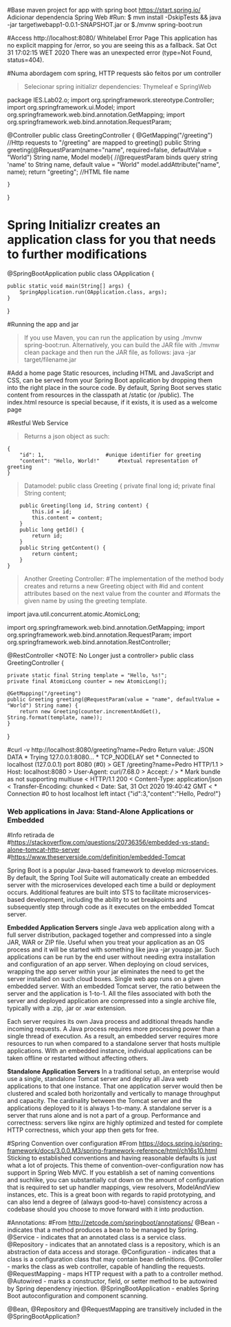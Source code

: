 #Base maven project for app with spring boot
https://start.spring.io/
Adicionar dependencia Spring Web
#Run:
	$ mvn install -DskipTests && java -jar target\webapp1-0.0.1-SNAPSHOT.jar
	or
	$./mvnw spring-boot:run

#Access  http://localhost:8080/
Whitelabel Error Page
	This application has no explicit mapping for /error, so you are seeing this as a fallback.
	Sat Oct 31 17:02:15 WET 2020
	There was an unexpected error (type=Not Found, status=404).
	

#Numa abordagem com spring, HTTP requests são feitos por um controller
>Selecionar spring initializr dependencies: Thymeleaf e SpringWeb

package IES.Lab02.o;
import org.springframework.stereotype.Controller;
import org.springframework.ui.Model;
import org.springframework.web.bind.annotation.GetMapping;
import org.springframework.web.bind.annotation.RequestParam;

@Controller 
public class GreetingController {
    @GetMapping("/greeting")		//Http requests to "/greeting" are mapped to greeting()
    public String greeting(@RequestParam(name="name", required=false, defaultValue = "World") String name, Model model){	//@requestParam binds query string 'name' to String name, default value = "World"
        model.addAttribute("name", name);
        return "greeting";				//HTML file name

    }
}

# Spring Initializr creates an application class for you that needs to further modifications
@SpringBootApplication
public class OApplication {

	public static void main(String[] args) {
		SpringApplication.run(OApplication.class, args);
	}

}

#Running the app and jar
>If you use Maven, you can run the application by using ./mvnw spring-boot:run. 
Alternatively, you can build the JAR file with 
./mvnw clean package 
and then run the JAR file, as follows:
java -jar target/filename.jar

#Add a home page
Static resources, including HTML and JavaScript and CSS, can be served from your Spring Boot application by dropping them into the right place in the source code. 
By default, Spring Boot serves static content from resources in the classpath at /static (or /public). 
The index.html resource is special because, if it exists, it is used as a welcome page







#Restful Web Service
>Returns a json object as such:

	{
	    "id": 1,					#unique identifier for greeting
	    "content": "Hello, World!"		#textual representation of greeting
	}

>Datamodel:
	public class Greeting {
		private final long id;
		private final String content;

		public Greeting(long id, String content) {
			this.id = id;
			this.content = content;
		}
		public long getId() {
			return id;
		}
		public String getContent() {
			return content;
		}
	}


>Another Greeting Controller:
#The implementation of the method body creates and returns a new Greeting object with 
#id and content attributes based on the next value from the counter and 
#formats the given name by using the greeting template.

import java.util.concurrent.atomic.AtomicLong;

import org.springframework.web.bind.annotation.GetMapping;
import org.springframework.web.bind.annotation.RequestParam;
import org.springframework.web.bind.annotation.RestController;

@RestController				<NOTE: No Longer just a controller>
public class GreetingController {

	private static final String template = "Hello, %s!";
	private final AtomicLong counter = new AtomicLong();

	@GetMapping("/greeting")
	public Greeting greeting(@RequestParam(value = "name", defaultValue = "World") String name) {
		return new Greeting(counter.incrementAndGet(), String.format(template, name));
	}
}

#curl -v http://localhost:8080/greeting?name=Pedro
Return value: JSON DATA
	*   Trying 127.0.0.1:8080...
	* TCP_NODELAY set
	* Connected to localhost (127.0.0.1) port 8080 (#0)
	> GET /greeting?name=Pedro HTTP/1.1
	> Host: localhost:8080
	> User-Agent: curl/7.68.0
	> Accept: */*
	> 
	* Mark bundle as not supporting multiuse
	< HTTP/1.1 200 
	< Content-Type: application/json
	< Transfer-Encoding: chunked
	< Date: Sat, 31 Oct 2020 19:40:42 GMT
	< 
	* Connection #0 to host localhost left intact
	{"id":3,"content":"Hello, Pedro!"}



### Web applications in Java: Stand-Alone Applications or Embedded
#Info retirada de 
#https://stackoverflow.com/questions/20736356/embedded-vs-stand-alone-tomcat-http-server
#https://www.theserverside.com/definition/embedded-Tomcat

Spring Boot is a popular Java-based framework to develop microservices. By default, the Spring Tool Suite will automatically create an embedded server with the microservices developed each time a build or deployment occurs. 
Additional features are built into STS to facilitate microservices-based development, including the ability to set breakpoints and subsequently step through code as it executes on the embedded Tomcat server.

**Embedded Application Servers** 
single Java web application along with a full server distribution, packaged together and compressed into a single JAR, WAR or ZIP file.
Useful when you treat your application as an OS process and it will be started with something like java -jar youapp.jar. 
Such applications can be run by the end user without needing extra installation and configuration of an app server.
When deploying on cloud services, wrapping the app server within your jar eliminates the need to get the server installed on such cloud boxes.
Single web app runs on a given embedded server. 
With an embedded Tomcat server, the ratio between the server and the application is 1-to-1.
All the files associated with both the server and deployed application are compressed into a single archive file, typically with a .zip, .jar or .war extension.

Each server requires its own Java process and additional threads handle incoming requests. 
A Java process requires more processing power than a single thread of execution. 
As a result, an embedded server requires more resources to run when compared to a standalone server that hosts multiple applications.
With an embedded instance, individual applications can be taken offline or restarted without affecting others.

**Standalone Application Servers** 
In a traditional setup, an enterprise would use a single, standalone Tomcat server and deploy all Java web applications to that one instance. 
That one application server would then be clustered and scaled both horizontally and vertically to manage throughput and capacity. 
The cardinality between the Tomcat server and the applications deployed to it is always 1-to-many.
A standalone server is a server that runs alone and is not a part of a group. 
Performance and correctness: servers like nginx are highly optimized and tested for complete HTTP correctness, which your app then gets for free.


#Spring Convention over configuration
#From https://docs.spring.io/spring-framework/docs/3.0.0.M3/spring-framework-reference/html/ch16s10.html
Sticking to established conventions and having reasonable defaults is just what a lot of projects. This theme of convention-over-configuration now has support in Spring Web MVC. If you establish a set of naming conventions and suchlike, you can substantially cut down on the amount of configuration that is required to set up handler mappings, view resolvers, ModelAndView instances, etc. This is a great boon with regards to rapid prototyping, and can also lend a degree of (always good-to-have) consistency across a codebase should you choose to move forward with it into production.

#Annotations:
#From http://zetcode.com/springboot/annotations/
    @Bean - indicates that a method produces a bean to be managed by Spring.
    @Service - indicates that an annotated class is a service class.
    @Repository - indicates that an annotated class is a repository, which is an abstraction of data access and storage.
    @Configuration - indicates that a class is a configuration class that may contain bean definitions.
    @Controller - marks the class as web controller, capable of handling the requests.
    @RequestMapping - maps HTTP request with a path to a controller method.
    @Autowired - marks a constructor, field, or setter method to be autowired by Spring dependency injection.
    @SpringBootApplication - enables Spring Boot autoconfiguration and component scanning.
    
@Bean, @Repository and @RequestMapping are transitively included in the @SpringBootApplication?

